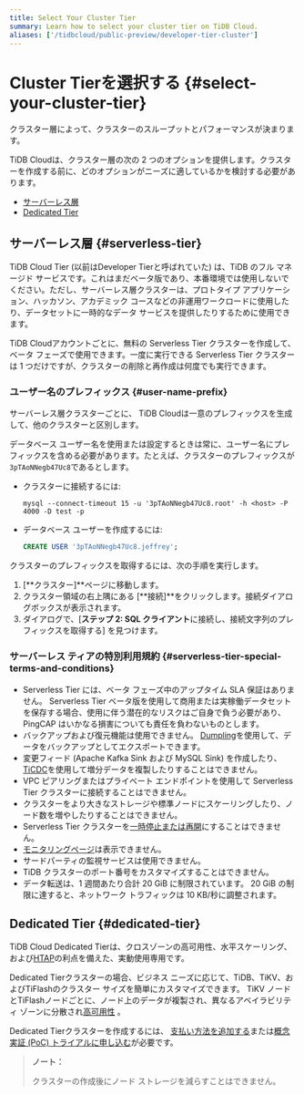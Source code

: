 ```yaml
---
title: Select Your Cluster Tier
summary: Learn how to select your cluster tier on TiDB Cloud.
aliases: ['/tidbcloud/public-preview/developer-tier-cluster']
---
```


# Cluster Tierを選択する {#select-your-cluster-tier}

クラスター層によって、クラスターのスループットとパフォーマンスが決まります。

TiDB Cloudは、クラスター層の次の 2 つのオプションを提供します。クラスターを作成する前に、どのオプションがニーズに適しているかを検討する必要があります。

-   [サーバーレス層](#serverless-tier)
-   [Dedicated Tier](#dedicated-tier)

## サーバーレス層 {#serverless-tier}

TiDB Cloud Tier (以前はDeveloper Tierと呼ばれていた) は、TiDB のフル マネージド サービスです。これはまだベータ版であり、本番環境では使用しないでください。ただし、サーバーレス層クラスターは、プロトタイプ アプリケーション、ハッカソン、アカデミック コースなどの非運用ワークロードに使用したり、データセットに一時的なデータ サービスを提供したりするために使用できます。

TiDB Cloudアカウントごとに、無料の Serverless Tier クラスターを作成して、ベータ フェーズで使用できます。一度に実行できる Serverless Tier クラスターは 1 つだけですが、クラスターの削除と再作成は何度でも実行できます。

### ユーザー名のプレフィックス {#user-name-prefix}

<!--Important: Do not update the section name "User name prefix" because this section is referenced by TiDB backend error messages.-->

サーバーレス層クラスターごとに、 TiDB Cloudは一意のプレフィックスを生成して、他のクラスターと区別します。

データベース ユーザー名を使用または設定するときは常に、ユーザー名にプレフィックスを含める必要があります。たとえば、クラスターのプレフィックスが`3pTAoNNegb47Uc8`であるとします。

-   クラスターに接続するには:

    ```shell
    mysql --connect-timeout 15 -u '3pTAoNNegb47Uc8.root' -h <host> -P 4000 -D test -p
    ```

-   データベース ユーザーを作成するには:

    ```sql
    CREATE USER '3pTAoNNegb47Uc8.jeffrey';
    ```

クラスターのプレフィックスを取得するには、次の手順を実行します。

1.  [**クラスター]**ページに移動します。
2.  クラスター領域の右上隅にある [**接続]**をクリックします。接続ダイアログボックスが表示されます。
3.  ダイアログで、[**ステップ 2: SQL クライアント**に接続し、接続文字列のプレフィックスを取得する] を見つけます。

### サーバーレス ティアの特別利用規約 {#serverless-tier-special-terms-and-conditions}

-   Serverless Tier には、ベータ フェーズ中のアップタイム SLA 保証はありません。 Serverless Tier ベータ版を使用して商用または実稼働データセットを保存する場合、使用に伴う潜在的なリスクはご自身で負う必要があり、PingCAP はいかなる損害についても責任を負わないものとします。
-   バックアップおよび復元機能は使用できません。 [Dumpling](https://docs.pingcap.com/tidb/stable/dumpling-overview)を使用して、データをバックアップとしてエクスポートできます。
-   変更フィード (Apache Kafka Sink および MySQL Sink) を作成したり、 [TiCDC](https://docs.pingcap.com/tidb/stable/ticdc-overview)を使用して増分データを複製したりすることはできません。
-   VPC ピアリングまたはプライベート エンドポイントを使用して Serverless Tier クラスターに接続することはできません。
-   クラスターをより大きなストレージや標準ノードにスケーリングしたり、ノード数を増やしたりすることはできません。
-   Serverless Tier クラスターを[一時停止または再開](/tidb-cloud/pause-or-resume-tidb-cluster.md)にすることはできません。
-   [モニタリングページ](/tidb-cloud/built-in-monitoring.md)は表示できません。
-   サードパーティの監視サービスは使用できません。
-   TiDB クラスターのポート番号をカスタマイズすることはできません。
-   データ転送は、1 週間あたり合計 20 GiB に制限されています。 20 GiB の制限に達すると、ネットワーク トラフィックは 10 KB/秒に調整されます。

## Dedicated Tier {#dedicated-tier}

TiDB Cloud Dedicated Tierは、クロスゾーンの高可用性、水平スケーリング、および[HTAP](https://en.wikipedia.org/wiki/Hybrid_transactional/analytical_processing)の利点を備えた、実動使用専用です。

Dedicated Tierクラスターの場合、ビジネス ニーズに応じて、TiDB、TiKV、およびTiFlashのクラスター サイズを簡単にカスタマイズできます。 TiKV ノードとTiFlashノードごとに、ノード上のデータが複製され、異なるアベイラビリティ ゾーンに分散され[高可用性](/tidb-cloud/high-availability-with-multi-az.md) 。

Dedicated Tierクラスターを作成するには、 [支払い方法を追加する](/tidb-cloud/tidb-cloud-billing.md#payment-method)または[概念実証 (PoC) トライアルに申し込む](/tidb-cloud/tidb-cloud-poc.md)が必要です。

> **ノート：**
>
> クラスターの作成後にノード ストレージを減らすことはできません。
